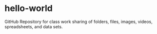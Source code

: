 # hello-world
GitHub Repository for class work sharing of folders, files, images, videos, spreadsheets, and data sets.
